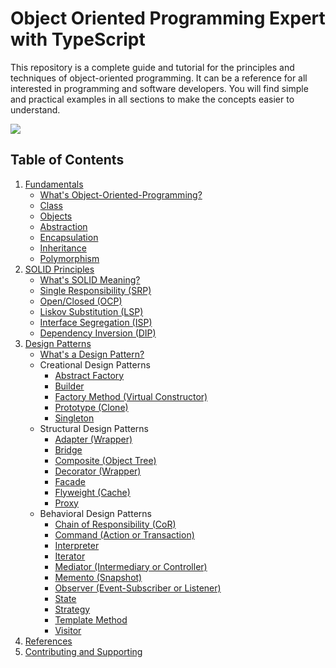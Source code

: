 # Object Oriented Programming Expert with TypeScript

This repository is a complete guide and tutorial for the principles and techniques of object-oriented programming. It can be a reference for all interested in programming and software developers. You will find simple and practical examples in all sections to make the concepts easier to understand.

<p>
  <img src="https://user-images.githubusercontent.com/37804060/151722505-c16e7705-4533-48af-aebb-9d22f15c9ed0.png"/>
</p>

## Table of Contents

1. [Fundamentals](#fundamentals)
   - [What's Object-Oriented-Programming?](#whats-object-oriented-programming)
   - [Class](#class)
   - [Objects](#objects)
   - [Abstraction](#abstraction)
   - [Encapsulation](#encapsulation)
   - [Inheritance](#inheritance)
   - [Polymorphism](#polymorphism)
2. [SOLID Principles](#solid-principles)
   - [What's SOLID Meaning?](#whats-solid-meaning)
   - [Single Responsibility (SRP)](#1-single-responsibility-srp)
   - [Open/Closed (OCP)](#2-openclosed-ocp)
   - [Liskov Substitution (LSP)](#3-liskov-substitution-lsp)
   - [Interface Segregation (ISP)](#4-interface-segregation-isp)
   - [Dependency Inversion (DIP)](#5-dependency-inversion-dip)
3. [Design Patterns](#design-patterns)
   - [What's a Design Pattern?](#whats-a-design-pattern)
   - Creational Design Patterns
     - [Abstract Factory](#abstract-factory)
     - [Builder](#builder)
     - [Factory Method (Virtual Constructor)](#factory-method)
     - [Prototype (Clone)](#prototype)
     - [Singleton](#singleton)
   - Structural Design Patterns
     - [Adapter (Wrapper)](#adapter-wrapper)
     - [Bridge](#bridge)
     - [Composite (Object Tree)](#composite-object-tree)
     - [Decorator (Wrapper)](#decorator-wrapper)
     - [Facade](#facade)
     - [Flyweight (Cache)](#flyweight-cache)
     - [Proxy](#proxy)
   - Behavioral Design Patterns
     - [Chain of Responsibility (CoR)](#chain-of-responsibility)
     - [Command (Action or Transaction)](#command)
     - [Interpreter](#interpreter)
     - [Iterator](#iterator)
     - [Mediator (Intermediary or Controller)](#mediator)
     - [Memento (Snapshot)](#memento)
     - [Observer (Event-Subscriber or Listener)](#observer)
     - [State](#state)
     - [Strategy](#strategy)
     - [Template Method](#template-method)
     - [Visitor](#visitor)
4. [References](#references)
5. [Contributing and Supporting](#contributing-and-supporting)
